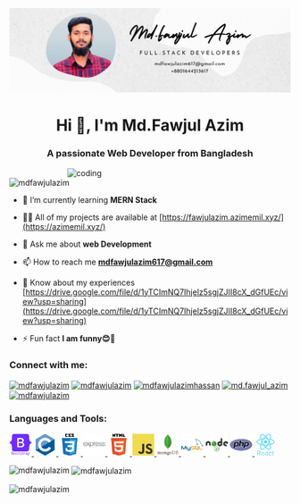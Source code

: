 ![logo](https://github.com/MdFawjulAzim/MdFawjulAzim/blob/main/linked%20in%20profile%20.png)
<h1 align="center">Hi 👋, I'm Md.Fawjul Azim</h1>
<h3 align="center">A passionate Web Developer from Bangladesh</h3>
<img align="right" alt="coding" width="400" src="https://user-images.githubusercontent.com/55389276/140866485-8fb1c876-9a8f-4d6a-98dc-08c4981eaf70.gif" >

<p align="left"> <img src="https://komarev.com/ghpvc/?username=mdfawjulazim&label=Profile%20views&color=0e75b6&style=flat" alt="mdfawjulazim" /> </p>

- 🌱 I’m currently learning **MERN Stack**

- 👨‍💻 All of my projects are available at [https://fawjulazim.azimemil.xyz/](https://azimemil.xyz/)

- 💬 Ask me about **web Development**

- 📫 How to reach me **mdfawjulazim617@gmail.com**

- 📄 Know about my experiences [https://drive.google.com/file/d/1yTCImNQ7Ihjelz5sgjZJII8cX_dGfUEc/view?usp=sharing](https://drive.google.com/file/d/1yTCImNQ7Ihjelz5sgjZJII8cX_dGfUEc/view?usp=sharing)

- ⚡ Fun fact **I am funny😊🥰**

<h3 align="left">Connect with me:</h3>
<p align="left">
<a href="https://twitter.com/mdfawjulazim" target="blank"><img align="center" src="https://raw.githubusercontent.com/rahuldkjain/github-profile-readme-generator/master/src/images/icons/Social/twitter.svg" alt="mdfawjulazim" height="30" width="40" /></a>
<a href="https://linkedin.com/in/mdfawjulazim" target="blank"><img align="center" src="https://raw.githubusercontent.com/rahuldkjain/github-profile-readme-generator/master/src/images/icons/Social/linked-in-alt.svg" alt="mdfawjulazim" height="30" width="40" /></a>
<a href="https://fb.com/mdfawjulazimhassan" target="blank"><img align="center" src="https://raw.githubusercontent.com/rahuldkjain/github-profile-readme-generator/master/src/images/icons/Social/facebook.svg" alt="mdfawjulazimhassan" height="30" width="40" /></a>
<a href="https://instagram.com/md.fawjul_azim" target="blank"><img align="center" src="https://raw.githubusercontent.com/rahuldkjain/github-profile-readme-generator/master/src/images/icons/Social/instagram.svg" alt="md.fawjul_azim" height="30" width="40" /></a>
<a href="https://www.youtube.com/c/mdfawjulazim" target="blank"><img align="center" src="https://raw.githubusercontent.com/rahuldkjain/github-profile-readme-generator/master/src/images/icons/Social/youtube.svg" alt="mdfawjulazim" height="30" width="40" /></a>
</p>

<h3 align="left">Languages and Tools:</h3>
<p align="left"> <a href="https://getbootstrap.com" target="_blank" rel="noreferrer"> <img src="https://raw.githubusercontent.com/devicons/devicon/master/icons/bootstrap/bootstrap-plain-wordmark.svg" alt="bootstrap" width="40" height="40"/> </a> <a href="https://www.cprogramming.com/" target="_blank" rel="noreferrer"> <img src="https://raw.githubusercontent.com/devicons/devicon/master/icons/c/c-original.svg" alt="c" width="40" height="40"/> </a> <a href="https://www.w3schools.com/css/" target="_blank" rel="noreferrer"> <img src="https://raw.githubusercontent.com/devicons/devicon/master/icons/css3/css3-original-wordmark.svg" alt="css3" width="40" height="40"/> </a> <a href="https://expressjs.com" target="_blank" rel="noreferrer"> <img src="https://raw.githubusercontent.com/devicons/devicon/master/icons/express/express-original-wordmark.svg" alt="express" width="40" height="40"/> </a> <a href="https://www.w3.org/html/" target="_blank" rel="noreferrer"> <img src="https://raw.githubusercontent.com/devicons/devicon/master/icons/html5/html5-original-wordmark.svg" alt="html5" width="40" height="40"/> </a> <a href="https://developer.mozilla.org/en-US/docs/Web/JavaScript" target="_blank" rel="noreferrer"> <img src="https://raw.githubusercontent.com/devicons/devicon/master/icons/javascript/javascript-original.svg" alt="javascript" width="40" height="40"/> </a> <a href="https://www.mongodb.com/" target="_blank" rel="noreferrer"> <img src="https://raw.githubusercontent.com/devicons/devicon/master/icons/mongodb/mongodb-original-wordmark.svg" alt="mongodb" width="40" height="40"/> </a> <a href="https://www.mysql.com/" target="_blank" rel="noreferrer"> <img src="https://raw.githubusercontent.com/devicons/devicon/master/icons/mysql/mysql-original-wordmark.svg" alt="mysql" width="40" height="40"/> </a> <a href="https://nodejs.org" target="_blank" rel="noreferrer"> <img src="https://raw.githubusercontent.com/devicons/devicon/master/icons/nodejs/nodejs-original-wordmark.svg" alt="nodejs" width="40" height="40"/> </a> <a href="https://www.php.net" target="_blank" rel="noreferrer"> <img src="https://raw.githubusercontent.com/devicons/devicon/master/icons/php/php-original.svg" alt="php" width="40" height="40"/> </a> <a href="https://reactjs.org/" target="_blank" rel="noreferrer"> <img src="https://raw.githubusercontent.com/devicons/devicon/master/icons/react/react-original-wordmark.svg" alt="react" width="40" height="40"/> </a> </p>

<p><img align="left" src="https://github-readme-stats.vercel.app/api/top-langs?username=mdfawjulazim&show_icons=true&locale=en&layout=compact" alt="mdfawjulazim" /></p>

<p>&nbsp;<img align="center" src="https://github-readme-stats.vercel.app/api?username=mdfawjulazim&show_icons=true&locale=en" alt="mdfawjulazim" /></p>

<p><img align="center" src="https://github-readme-streak-stats.herokuapp.com/?user=mdfawjulazim&" alt="mdfawjulazim" /></p>
